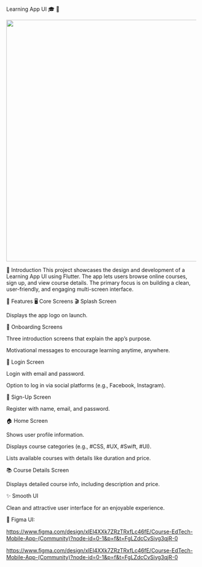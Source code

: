 Learning App UI 🎓 📱

<img src="./pages.gif"
style="width:6.69297in;height:6.67888in" />

📘 Introduction
This project showcases the design and development of a Learning App UI using Flutter. The app lets users browse online courses, sign up, and view course details. The primary focus is on building a clean, user-friendly, and engaging multi-screen interface.

🚀 Features
🖥️ Core Screens
🎬 Splash Screen

Displays the app logo on launch.

📖 Onboarding Screens

Three introduction screens that explain the app’s purpose.

Motivational messages to encourage learning anytime, anywhere.

🔐 Login Screen

Login with email and password.

Option to log in via social platforms (e.g., Facebook, Instagram).

📝 Sign-Up Screen

Register with name, email, and password.

🏠 Home Screen

Shows user profile information.

Displays course categories (e.g., #CSS, #UX, #Swift, #UI).

Lists available courses with details like duration and price.

📚 Course Details Screen

Displays detailed course info, including description and price.


✨ Smooth UI

Clean and attractive user interface for an enjoyable experience.



🎨 Figma UI:

https://www.ﬁgma.com/design/xlEI4XXk7ZRzTRxfLc46fE/Course-EdTech-Mobile-App-(Community)?node-id=0-1&p=f&t=FgLZdcCvSivg3qjR-0

https://www.ﬁgma.com/design/xlEI4XXk7ZRzTRxfLc46fE/Course-EdTech-Mobile-App-(Community)?node-id=0-1&p=f&t=FgLZdcCvSivg3qjR-0

